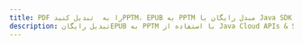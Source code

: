 ---title: PDF را به  تبدیل کنیدPPTM، EPUB به PPTM مبدل رایگان یا Java SDKdescription: تبدیل رایگانEPUB به PPTM با استفاده از Java Cloud APIs & SDK همچنین اسناد PDF را در Cloud ایجاد، ویرایش و رندر کنید.---